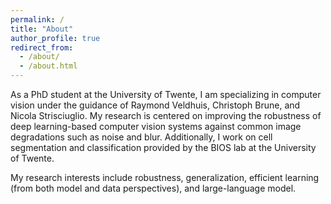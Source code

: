 ```yaml
---
permalink: /
title: "About"
author_profile: true
redirect_from: 
  - /about/
  - /about.html
---
```



As a PhD student at the University of Twente, I am specializing in computer vision under the guidance of Raymond Veldhuis, Christoph Brune, and Nicola Strisciuglio. My research is centered on improving the robustness of deep learning-based computer vision systems against common image degradations such as noise and blur. Additionally, I work on cell segmentation and classification provided by the BIOS lab at the University of Twente.

My research interests include robustness, generalization, efficient learning (from both model and data perspectives), and large-language model.  
